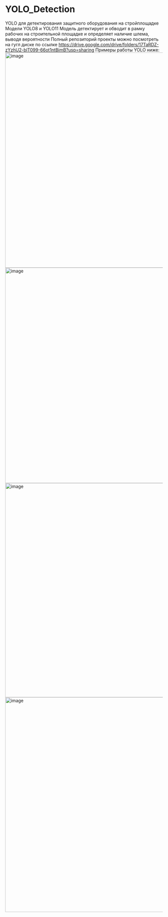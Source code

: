 # YOLO_Detection
YOLO для детектирования защитного оборудования на стройплощадке
Модели YOLO8 и YOLO11 
Модель детектирует и обводит в рамку рабочих на строительной площадке и определяет наличие шлема, выводя вероятности
Полный репозиторий проекты можно посмотреть на гугл диске по ссылке  https://drive.google.com/drive/folders/17TaRDZ-zYzhU2-blT099-66ot1ntBimB?usp=sharing
Примеры работы YOLO ниже:
<img width="682" height="685" alt="image" src="https://github.com/user-attachments/assets/3934da30-1cf1-4116-a385-b83ce04471ea" />
<img width="685" height="686" alt="image" src="https://github.com/user-attachments/assets/6fc38b0c-7efb-4ce1-83a5-b1dc11f39277" />
<img width="686" height="682" alt="image" src="https://github.com/user-attachments/assets/98429f7c-d62f-44fd-887c-013474cce377" />
<img width="685" height="684" alt="image" src="https://github.com/user-attachments/assets/da4dee40-d75e-420f-aeae-2cc5d69b9f5f" />



